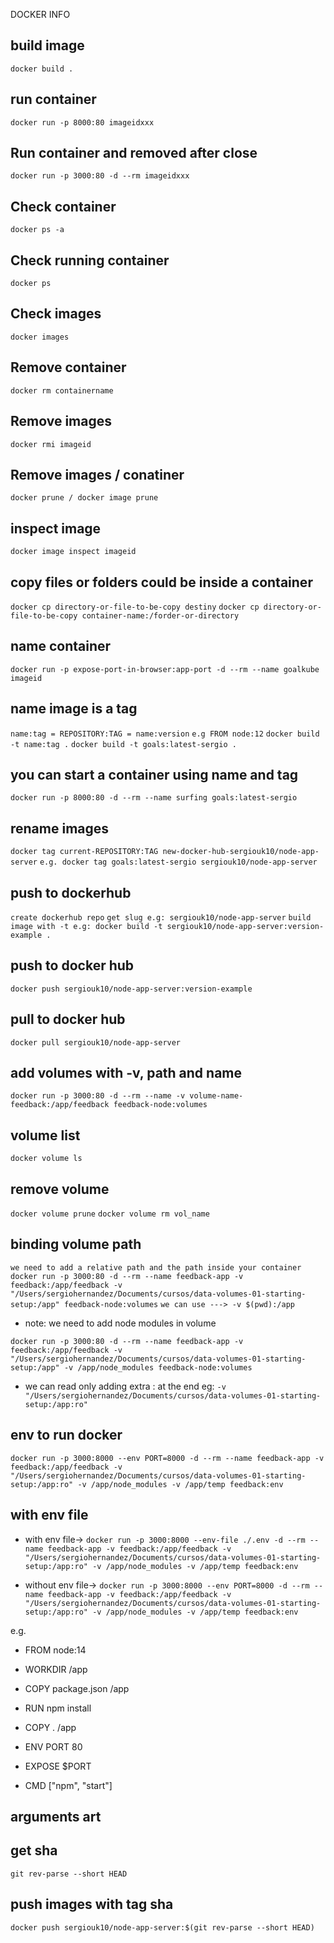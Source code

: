 DOCKER INFO

## build image

`docker build .`

## run container

`docker run -p 8000:80 imageidxxx`

## Run container and removed after close

`docker run -p 3000:80 -d --rm imageidxxx`

## Check container

`docker ps -a`

## Check running container

`docker ps`

## Check images

`docker images`

## Remove container

`docker rm containername`

## Remove images

`docker rmi imageid`

## Remove images / conatiner

`docker prune / docker image prune`

## inspect image

`docker image inspect imageid`

## copy files or folders could be inside a container

`docker cp directory-or-file-to-be-copy destiny`
`docker cp directory-or-file-to-be-copy container-name:/forder-or-directory`

## name container

`docker run -p expose-port-in-browser:app-port -d --rm --name goalkube imageid`

## name image is a tag

`name:tag = REPOSITORY:TAG = name:version`
`e.g FROM node:12`
`docker build -t name:tag .`
`docker build -t goals:latest-sergio .`

## you can start a container using name and tag

`docker run -p 8000:80 -d --rm --name surfing goals:latest-sergio`

## rename images

`docker tag current-REPOSITORY:TAG new-docker-hub-sergiouk10/node-app-server`
`e.g. docker tag goals:latest-sergio sergiouk10/node-app-server`

## push to dockerhub

`create dockerhub repo`
`get slug e.g: sergiouk10/node-app-server`
`build image with -t e.g: docker build -t sergiouk10/node-app-server:version-example .`

## push to docker hub

`docker push sergiouk10/node-app-server:version-example`

## pull to docker hub

`docker pull sergiouk10/node-app-server`

## add volumes with -v, path and name

`docker run -p 3000:80 -d --rm --name -v volume-name-feedback:/app/feedback feedback-node:volumes`

## volume list

`docker volume ls`

## remove volume

`docker volume prune`
`docker volume rm vol_name`

## binding volume path

`we need to add a relative path and the path inside your container`
`docker run -p 3000:80 -d --rm --name feedback-app -v feedback:/app/feedback -v "/Users/sergiohernandez/Documents/cursos/data-volumes-01-starting-setup:/app" feedback-node:volumes`
`we can use ---> -v $(pwd):/app`

- note: we need to add node modules in volume

`docker run -p 3000:80 -d --rm --name feedback-app -v feedback:/app/feedback -v "/Users/sergiohernandez/Documents/cursos/data-volumes-01-starting-setup:/app" -v /app/node_modules feedback-node:volumes`

- we can read only adding extra : at the end eg: `-v "/Users/sergiohernandez/Documents/cursos/data-volumes-01-starting-setup:/app:ro"`

## env to run docker

`docker run -p 3000:8000 --env PORT=8000 -d --rm --name feedback-app -v feedback:/app/feedback -v "/Users/sergiohernandez/Documents/cursos/data-volumes-01-starting-setup:/app:ro" -v /app/node_modules -v /app/temp feedback:env`

## with env file

- with env file-> `docker run -p 3000:8000 --env-file ./.env -d --rm --name feedback-app -v feedback:/app/feedback -v "/Users/sergiohernandez/Documents/cursos/data-volumes-01-starting-setup:/app:ro" -v /app/node_modules -v /app/temp feedback:env`

- without env file-> `docker run -p 3000:8000 --env PORT=8000 -d --rm --name feedback-app -v feedback:/app/feedback -v "/Users/sergiohernandez/Documents/cursos/data-volumes-01-starting-setup:/app:ro" -v /app/node_modules -v /app/temp feedback:env`

e.g.

- FROM node:14

- WORKDIR /app

- COPY package.json /app

- RUN npm install

- COPY . /app

- ENV PORT 80

- EXPOSE $PORT

- CMD ["npm", "start"]

## arguments art

## get sha

`git rev-parse --short HEAD`

## push images with tag sha

`docker push sergiouk10/node-app-server:$(git rev-parse --short HEAD)`
